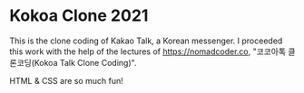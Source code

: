 # Kokoa Clone 2021

This is the clone coding of Kakao Talk, a Korean messenger.
I proceeded this work with the help of the lectures of
https://nomadcoder.co, "코코아톡 클론코딩(Kokoa Talk Clone Coding)".

HTML & CSS are so much fun!
